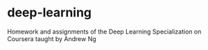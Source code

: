 # deep-learning
Homework and assignments of the Deep Learning Specialization on Coursera taught by Andrew Ng
